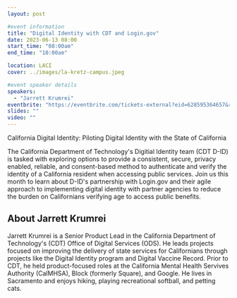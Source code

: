 ```yaml
---
layout: post

#event information
title: "Digital Identity with CDT and Login.gov"
date: 2023-06-13 08:00
start_time: "08:00am"
end_time: "10:00am"

location: LACI
cover: ../images/la-kretz-campus.jpeg

#event speaker details
speakers:
  - "Jarrett Krumrei"
eventbrite: "https://eventbrite.com/tickets-external?eid=628595364657&ref=etckt"
slides: ""
video: ""
---
```


California Digital Identity: Piloting Digital Identity with the State of California

The California Department of Technology's Digitial Identity team (CDT D-ID) is tasked with exploring options to provide a consistent, secure, privacy enabled, reliable, and consent-based method to authenticate and verify the identity of a California resident when accessing public services. Join us this month to learn about D-ID's partnership with Login.gov and their agile approach to implementing digital identity with partner agencies to reduce the burden on Californians verifying age to access public benefits.

## About Jarrett Krumrei

Jarrett Krumrei is a Senior Product Lead in the California Department of Technology's (CDT) Office of Digital Services (ODS). He leads projects focused on improving the delivery of state services for Californians through projects like the Digital Identity program and Digital Vaccine Record. Prior to CDT, he held product-focused roles at the California Mental Health Servives Authority (CalMHSA), Block (formerly Square), and Google. He lives in Sacramento and enjoys hiking, playing recreational softball, and petting cats.
